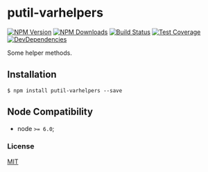 # putil-varhelpers

[![NPM Version][npm-image]][npm-url]
[![NPM Downloads][downloads-image]][downloads-url]
[![Build Status][travis-image]][travis-url]
[![Test Coverage][coveralls-image]][coveralls-url]
[![DevDependencies][devdependencies-image]][devdependencies-url]

Some helper methods.

## Installation

`$ npm install putil-varhelpers --save`

## Node Compatibility

  - node `>= 6.0`;
  
### License
[MIT](LICENSE)

[npm-image]: https://img.shields.io/npm/v/putil-varhelpers.svg
[npm-url]: https://npmjs.org/package/putil-varhelpers
[travis-image]: https://img.shields.io/travis/panates/putil-varhelpers/master.svg
[travis-url]: https://travis-ci.org/panates/putil-varhelpers
[coveralls-image]: https://img.shields.io/coveralls/panates/putil-varhelpers/master.svg
[coveralls-url]: https://coveralls.io/r/panates/putil-varhelpers
[downloads-image]: https://img.shields.io/npm/dm/putil-varhelpers.svg
[downloads-url]: https://npmjs.org/package/putil-varhelpers
[devdependencies-image]: https://david-dm.org/panates/putil-varhelpers/dev-status.svg
[devdependencies-url]:https://david-dm.org/panates/putil-varhelpers?type=dev
